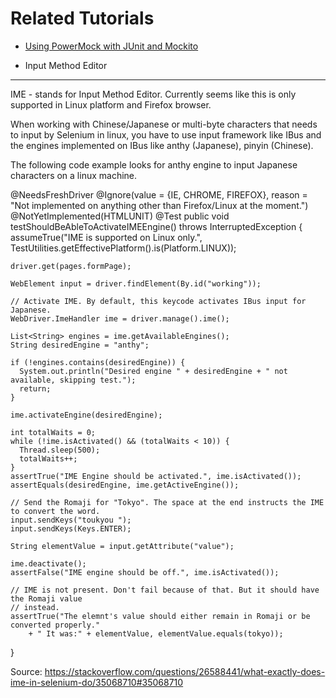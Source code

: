 # Related Tutorials

* [Using PowerMock with JUnit and Mockito](https://howtodoinjava.com/java/library/mock-testing-using-powermock-with-junit-and-mockito/)

* Input Method Editor
----------------------

IME - stands for Input Method Editor. Currently seems like this is only supported in Linux platform and Firefox browser.

When working with Chinese/Japanese or multi-byte characters that needs to input by Selenium in linux, you have to use input framework like IBus and the engines implemented on IBus like anthy (Japanese), pinyin (Chinese).


The following code example looks for anthy engine to input Japanese characters on a linux machine.

  @NeedsFreshDriver
  @Ignore(value = {IE, CHROME, FIREFOX},
          reason = "Not implemented on anything other than Firefox/Linux at the moment.")
  @NotYetImplemented(HTMLUNIT)
  @Test
  public void testShouldBeAbleToActivateIMEEngine() throws InterruptedException {
    assumeTrue("IME is supported on Linux only.",
               TestUtilities.getEffectivePlatform().is(Platform.LINUX));

    driver.get(pages.formPage);

    WebElement input = driver.findElement(By.id("working"));

    // Activate IME. By default, this keycode activates IBus input for Japanese.
    WebDriver.ImeHandler ime = driver.manage().ime();

    List<String> engines = ime.getAvailableEngines();
    String desiredEngine = "anthy";

    if (!engines.contains(desiredEngine)) {
      System.out.println("Desired engine " + desiredEngine + " not available, skipping test.");
      return;
    }

    ime.activateEngine(desiredEngine);

    int totalWaits = 0;
    while (!ime.isActivated() && (totalWaits < 10)) {
      Thread.sleep(500);
      totalWaits++;
    }
    assertTrue("IME Engine should be activated.", ime.isActivated());
    assertEquals(desiredEngine, ime.getActiveEngine());

    // Send the Romaji for "Tokyo". The space at the end instructs the IME to convert the word.
    input.sendKeys("toukyou ");
    input.sendKeys(Keys.ENTER);

    String elementValue = input.getAttribute("value");

    ime.deactivate();
    assertFalse("IME engine should be off.", ime.isActivated());

    // IME is not present. Don't fail because of that. But it should have the Romaji value
    // instead.
    assertTrue("The elemnt's value should either remain in Romaji or be converted properly."
        + " It was:" + elementValue, elementValue.equals(tokyo));
  }


Source:  https://stackoverflow.com/questions/26588441/what-exactly-does-ime-in-selenium-do/35068710#35068710


